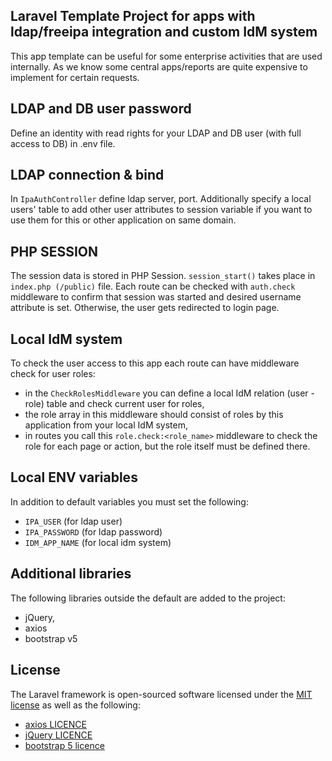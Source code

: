 ## Laravel Template Project for apps with ldap/freeipa integration and custom IdM system

This app template can be useful for some enterprise activities that are used internally.
As we know some central apps/reports are quite expensive to implement for certain requests.

## LDAP and DB user password

Define an identity with read rights for your LDAP and DB user (with full access to DB) in .env file.

## LDAP connection & bind

In `IpaAuthController` define ldap server, port. Additionally specify a local users' table to add other user attributes to session variable if you want to use them for this or other application on same domain.

## PHP SESSION

The session data is stored in PHP Session. `session_start()` takes place in `index.php (/public)` file.
Each route can be checked with `auth.check` middleware to confirm that session was started and desired username attribute is set. Otherwise, the user gets redirected to login page.

## Local IdM system

To check the user access to this app each route can have middleware check for user roles:

- in the `CheckRolesMiddleware` you can define a local IdM relation (user - role) table and check current user for roles,
- the role array in this middleware should consist of roles by this application from your local IdM system,
- in routes you call this `role.check:<role_name>` middleware to check the role for each page or action, but the role itself must be defined there.

## Local ENV variables

In addition to default variables you must set the following:

- `IPA_USER` (for ldap user)
- `IPA_PASSWORD` (for ldap password)
- `IDM_APP_NAME` (for local idm system)

## Additional libraries

The following libraries outside the default are added to the project:

- jQuery,
- axios
- bootstrap v5

## License

The Laravel framework is open-sourced software licensed under the [MIT license](https://opensource.org/licenses/MIT) as well as the following:
- [axios LICENCE](https://github.com/axios/axios/blob/v1.x/LICENSE)
- [jQuery LICENCE](https://jquery.com/license/)
- [bootstrap 5 licence](https://getbootstrap.com/docs/5.0/about/license/)
